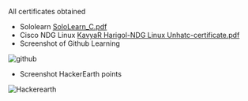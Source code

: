 All certificates obtained

- Sololearn
[SoloLearn_C.pdf](https://github.com/KavyaHarigol/M1_Hotel-Management-Sysytem_App/files/8010160/SoloLearn_C.pdf)
- Cisco NDG Linux
[KavyaR Harigol-NDG Linux Unhatc-certificate.pdf](https://github.com/KavyaHarigol/M1_Hotel-Management-Sysytem_App/files/8010165/KavyaR.Harigol-NDG.Linux.Unhatc-certificate.pdf)
- Screenshot of Github Learning

![github](https://user-images.githubusercontent.com/98875082/152687196-5ff21656-6491-494f-8eb7-11359487fe19.jpeg)


- Screenshot HackerEarth points

![Hackerearth](https://user-images.githubusercontent.com/98875082/152687153-3fa9f95a-d079-4726-9472-4076c22d6fb7.jpeg)
